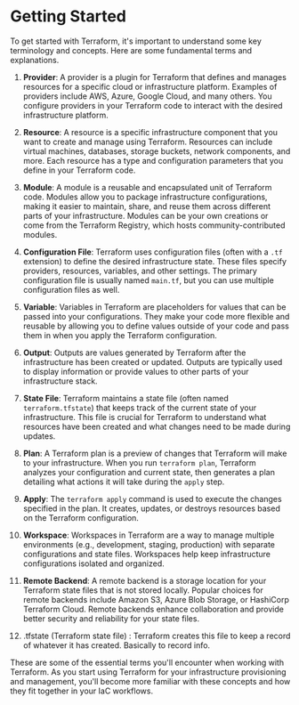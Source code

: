 # Getting Started

To get started with Terraform, it's important to understand some key terminology and concepts. Here are some fundamental terms and explanations.

1. **Provider**: A provider is a plugin for Terraform that defines and manages resources for a specific cloud or infrastructure platform. 
Examples of providers include AWS, Azure, Google Cloud, and many others. 
You configure providers in your Terraform code to interact with the desired infrastructure platform.

2. **Resource**: A resource is a specific infrastructure component that you want to create and manage using Terraform. Resources can include virtual machines, databases, storage buckets, network components, and more. Each resource has a type and configuration parameters that you define in your Terraform code.

3. **Module**: A module is a reusable and encapsulated unit of Terraform code. Modules allow you to package infrastructure configurations, making it easier to maintain, share, and reuse them across different parts of your infrastructure. Modules can be your own creations or come from the Terraform Registry, which hosts community-contributed modules.

4. **Configuration File**: Terraform uses configuration files (often with a `.tf` extension) to define the desired infrastructure state. These files specify providers, resources, variables, and other settings. The primary configuration file is usually named `main.tf`, but you can use multiple configuration files as well.

5. **Variable**: Variables in Terraform are placeholders for values that can be passed into your configurations. They make your code more flexible and reusable by allowing you to define values outside of your code and pass them in when you apply the Terraform configuration.

6. **Output**: Outputs are values generated by Terraform after the infrastructure has been created or updated. Outputs are typically used to display information or provide values to other parts of your infrastructure stack.

7. **State File**: Terraform maintains a state file (often named `terraform.tfstate`) that keeps track of the current state of your infrastructure. This file is crucial for Terraform to understand what resources have been created and what changes need to be made during updates.

8. **Plan**: A Terraform plan is a preview of changes that Terraform will make to your infrastructure. When you run `terraform plan`, Terraform analyzes your configuration and current state, then generates a plan detailing what actions it will take during the `apply` step.

9. **Apply**: The `terraform apply` command is used to execute the changes specified in the plan. It creates, updates, or destroys resources based on the Terraform configuration.

10. **Workspace**: Workspaces in Terraform are a way to manage multiple environments (e.g., development, staging, production) with separate configurations and state files. Workspaces help keep infrastructure configurations isolated and organized.

11. **Remote Backend**: A remote backend is a storage location for your Terraform state files that is not stored locally. Popular choices for remote backends include Amazon S3, Azure Blob Storage, or HashiCorp Terraform Cloud. Remote backends enhance collaboration and provide better security and reliability for your state files.

12. .tfstate (Terraform state file) : Terraform creates this file to keep a record of whatever it has created. Basically to record info.  

These are some of the essential terms you'll encounter when working with Terraform. As you start using Terraform for your infrastructure provisioning and management, you'll become more familiar with these concepts and how they fit together in your IaC workflows.
